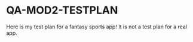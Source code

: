 # QA-MOD2-TESTPLAN
Here is my test plan for a fantasy sports app! It is not a test plan for a real app. 
